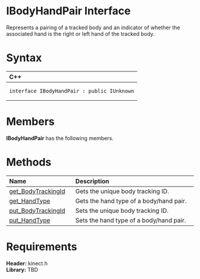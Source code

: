 IBodyHandPair Interface  
=======================  

Represents a pairing of a tracked body and an indicator of whether the associated hand is the right or left hand of the tracked body. <span id="syntaxSection"></span>

Syntax  
======  

<table>
<colgroup>
<col width="100%" />
</colgroup>
<thead>
<tr class="header">
<th align="left">C++</th>
</tr>
</thead>
<tbody>
<tr class="odd">
<td align="left"><pre><code>interface IBodyHandPair : public IUnknown</code></pre></td>
</tr>
</tbody>
</table>

<span id="classMembersSection"></span>

Members  
=======  

**IBodyHandPair** has the following members.  

<span id="publicmethodsSection"></span>

Methods  
=======  

<table>
<colgroup>
<col width="30%" />
<col width="60%" />
</colgroup>
<thead>
<tr class="header">
<th align="left">Name</th>
<th align="left">Description</th>
</tr>
</thead>
<tbody>
<tr class="odd">
<td align="left"><a href="IBodyHandPair_Interface/Methods/get_BodyTrackingId_Method.md">get_BodyTrackingId</a></td>
<td align="left">Gets the unique body tracking ID.</td>
</tr>
<tr class="even">
<td align="left"><a href="IBodyHandPair_Interface/Methods/get_HandType_Method.md">get_HandType</a></td>
<td align="left">Gets the hand type of a body/hand pair.</td>
</tr>
<tr class="odd">
<td align="left"><a href="IBodyHandPair_Interface/Methods/put_BodyTrackingId_Method.md">put_BodyTrackingId</a></td>
<td align="left">Sets the unique body tracking ID.</td>
</tr>
<tr class="even">
<td align="left"><a href="IBodyHandPair_Interface/Methods/put_HandType_Method.md">put_HandType</a></td>
<td align="left">Sets the hand type of a body/hand pair.</td>
</tr>
</tbody>
</table>

<span id="requirements"></span>

Requirements  
============  

**Header:** kinect.h  
**Library:** TBD  



<!--Please do not edit the data in the comment block below.-->
<!--
TOCTitle : IBodyHandPair Interface
RLTitle : IBodyHandPair Interface
KeywordK : IBodyHandPair interface, about
HelpPriority : 2
TopicType : apiref
KeywordF : IBodyHandPair
KeywordF : Microsoft.Kinect.kinect.IBodyHandPair
KeywordA : T:Microsoft.Kinect.kinect.IBodyHandPair
AssetID : T:Microsoft.Kinect.kinect.IBodyHandPair
Locale : en-us
CommunityContent : 1
APIType : Managed
APILocation : 
APIName : Microsoft.Kinect.kinect.IBodyHandPair
TargetOS : Windows
TopicType : kbSyntax
DevLang : C++
DocSet : K4Wv2
ProjType : K4Wv2Proj
Technology : Kinect for Windows
Product : Kinect for Windows SDK v2
productversion : 20
-->
